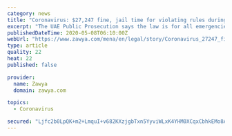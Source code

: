 ```yaml
---
category: news
title: "Coronavirus: $27,247 fine, jail time for violating rules during crisis in UAE"
excerpt: "The UAE Public Prosecution says the law is for all emergencies, crises and disasters in accordance with regulations laid out by the National Emergency, Crisis and Disasters Management Authority (NCEMA). The law has been implemented as part of the 'Stay Home' initiative designed to curb the transmission of the coronavirus."
publishedDateTime: 2020-05-08T06:10:00Z
webUrl: "https://www.zawya.com/mena/en/legal/story/Coronavirus_27247_fine_jail_time_for_violating_rules_during_crisis_in_UAE-SNG_174038311/"
type: article
quality: 22
heat: 22
published: false

provider:
  name: Zawya
  domain: zawya.com

topics:
  - Coronavirus

secured: "Ljfc2b0LpQK+m2+LmquI+v682KXzjgbTxn5YyviWLxK4YHM0XCqxCbhkEMo8At4429RanLL7WuPk6d6bzTtBBcAIsv6az7jLXONzhOmGgS3eh/GjYioRrZnS+3Hh8SoQtaP7FCHM8nlMHOXH5jXCh5JOXeHZKXebaPZUrJ3QvT7pw3xCE3NspF/MJis9JlbqBBS4QARKKuJvnhE213sLAJ6d7o1hSgTAFUF68Su/btxL+s6eR5HcHvt7zgVuacoz24C4+LiiHDOLGi11C9WqojUecQOkxcid3kftUuRlZqIv4zVbAfunTzaFfhN430ae;SApMr3dnKKmmJ+ybGbD8Yg=="
---
```


